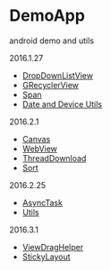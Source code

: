 # DemoApp
android demo and utils

 2016.1.27

 - [DropDownListView](/app/src/main/java/cc/haoduoyu/demoapp/dropdownlistview/)
 - [GRecyclerView](/app/src/main/java/cc/haoduoyu/demoapp/grecyclerview/)
 - [Span](/app/src/main/java/cc/haoduoyu/demoapp/span/)
 - [Date and Device Utils](/app/src/main/java/cc/haoduoyu/demoapp/device/)

2016.2.1

 - [Canvas](/app/src/main/java/cc/haoduoyu/demoapp/canvas)
 - [WebView](/app/src/main/java/cc/haoduoyu/demoapp/webview)
 - [ThreadDownload](/app/src/main/java/cc/haoduoyu/demoapp/downloadservice)
 - [Sort](/app/src/main/java/cc/haoduoyu/demoapp/sort)
 
2016.2.25
 
 - [AsyncTask](/app/src/main/java/cc/haoduoyu/demoapp/asynctask)
 - [Utils](/app/src/main/java/cc/haoduoyu/demoapp/utils)
 
2016.3.1
 
 - [ViewDragHelper](/app/src/main/java/cc/haoduoyu/demoapp/viewdraghelper)
 - [StickyLayout](/app/src/main/java/cc/haoduoyu/demoapp/stickylayout)



